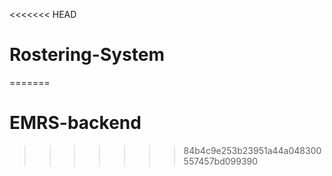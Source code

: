 <<<<<<< HEAD
# Rostering-System
=======
# EMRS-backend
>>>>>>> 84b4c9e253b23951a44a048300557457bd099390
